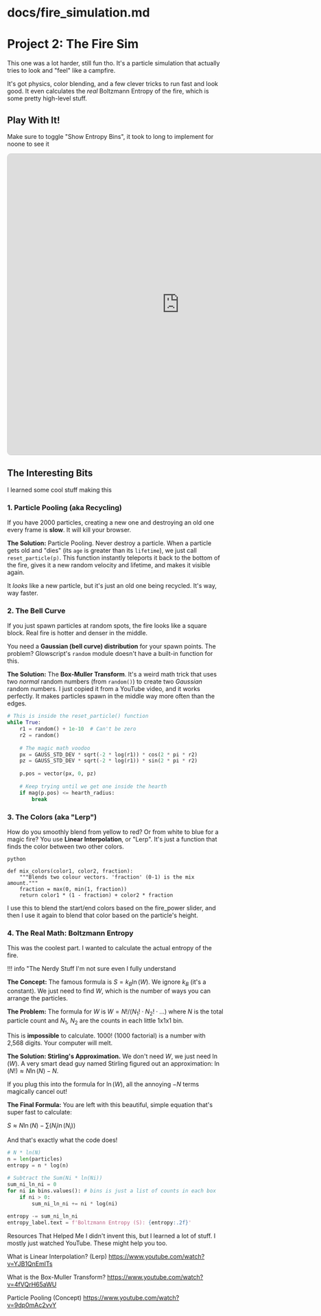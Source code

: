 # docs/fire_simulation.md

# Project 2: The Fire Sim

This one was a lot harder, still fun tho. It's a particle simulation that actually tries to look and "feel" like a campfire.

It's got physics, color blending, and a few clever tricks to run fast and look good. It even calculates the *real* Boltzmann Entropy of the fire, which is some pretty high-level stuff.

## Play With It!
Make sure to toggle "Show Entropy Bins", it took to long to implement for noone to see it

<iframe src="https://glowscript.org/#/user/ciuli06ciuli/folder/MyPrograms/program/firesim/embed" width="800" height="700" sandbox="allow-scripts allow-same-origin" style="border: 1px solid #ccc; border-radius: 8px;"></iframe>

## The Interesting Bits

I learned some cool stuff making this

### 1. Particle Pooling (aka Recycling)

If you have 2000 particles, creating a new one and destroying an old one every frame is **slow**. It will kill your browser.

**The Solution:** Particle Pooling. Never destroy a particle.
When a particle gets old and "dies" (its `age` is greater than its `lifetime`), we just call `reset_particle(p)`. This function instantly teleports it back to the bottom of the fire, gives it a new random velocity and lifetime, and makes it visible again.

It *looks* like a new particle, but it's just an old one being recycled. It's way, way faster.

### 2. The Bell Curve

If you just spawn particles at random spots, the fire looks like a square block. Real fire is hotter and denser in the middle.

You need a **Gaussian (bell curve) distribution** for your spawn points. The problem? Glowscript's `random` module doesn't have a built-in function for this.

**The Solution:** The **Box-Muller Transform**. It's a weird math trick that uses two *normal* random numbers (from `random()`) to create two *Gaussian* random numbers. I just copied it from a YouTube video, and it works perfectly. It makes particles spawn in the middle way more often than the edges.

```python
# This is inside the reset_particle() function
while True:
    r1 = random() + 1e-10  # Can't be zero
    r2 = random()
    
    # The magic math voodoo
    px = GAUSS_STD_DEV * sqrt(-2 * log(r1)) * cos(2 * pi * r2)
    pz = GAUSS_STD_DEV * sqrt(-2 * log(r1)) * sin(2 * pi * r2)
    
    p.pos = vector(px, 0, pz)
    
    # Keep trying until we get one inside the hearth
    if mag(p.pos) <= hearth_radius:
        break
```
### 3. The Colors (aka "Lerp")
How do you smoothly blend from yellow to red? Or from white to blue for a magic fire? You use **Linear Interpolation**, or "Lerp". It's just a function that finds the color between two other colors.

```
python

def mix_colors(color1, color2, fraction):
    """Blends two colour vectors. 'fraction' (0-1) is the mix amount."""
    fraction = max(0, min(1, fraction))
    return color1 * (1 - fraction) + color2 * fraction
```
I use this to blend the start/end colors based on the fire_power slider, and then I use it again to blend that color based on the particle's height.

### 4. The Real Math: Boltzmann Entropy
This was the coolest part. I wanted to calculate the actual entropy of the fire.

!!! info "The Nerdy Stuff I'm not sure even I fully understand

**The Concept:** The famous formula is $S = k_B \ln(W)$. We ignore $k_B$ (it's a constant). We just need to find $W$, which is the number of ways you can arrange the particles.

**The Problem:** The formula for $W$ is $W = N! / (N_1! \cdot N_2! \cdot ...)$ where $N$ is the total particle count and $N_1$, $N_2$ are the counts in each little 1x1x1 bin.

This is **impossible** to calculate. $1000!$ (1000 factorial) is a number with 2,568 digits. Your computer will melt.

**The Solution: Stirling's Approximation.**
We don't need $W$, we just need $\ln(W)$. A very smart dead guy named Stirling figured out an approximation: $\ln(N!) \approx N \ln(N) - N$.

If you plug this into the formula for $\ln(W)$, all the annoying $-N$ terms magically cancel out!

**The Final Formula:**
You are left with this beautiful, simple equation that's super fast to calculate:

$S \approx N \ln(N) - \sum(N_i \ln(N_i))$

And that's exactly what the code does!
```python
# N * ln(N)
n = len(particles)
entropy = n * log(n) 

# Subtract the Sum(Ni * ln(Ni))
sum_ni_ln_ni = 0
for ni in bins.values(): # bins is just a list of counts in each box
    if ni > 0:
        sum_ni_ln_ni += ni * log(ni)
        
entropy -= sum_ni_ln_ni
entropy_label.text = f'Boltzmann Entropy (S): {entropy:.2f}'
```
Resources That Helped Me
I didn't invent this, but I learned a lot of stuff. I mostly just watched YouTube. These might help you too.

What is Linear Interpolation? (Lerp) https://www.youtube.com/watch?v=YJB1QnEmlTs

What is the Box-Muller Transform? https://www.youtube.com/watch?v=4fVQrH65aWU

Particle Pooling (Concept) https://www.youtube.com/watch?v=9dp0mAc2vvY